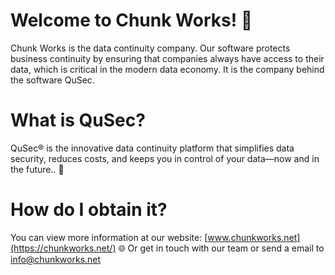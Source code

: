 # Welcome to Chunk Works! 👋
Chunk Works is the data continuity company. 
Our software protects business continuity by ensuring that companies always have access to their data, which is critical in the modern data economy. 
It is the company behind the software QuSec.

# What is QuSec?
QuSec® is the innovative data continuity platform that simplifies data security,
reduces costs, and keeps you in control of your data—now and in the future.. 💫

# How do I obtain it?
You can view more information at our website: [www.chunkworks.net](https://chunkworks.net/) 🌐
Or get in touch with our team or send a email to info@chunkworks.net
